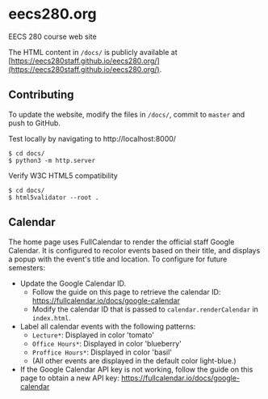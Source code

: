 eecs280.org
=============
EECS 280 course web site

The HTML content in `/docs/` is publicly available at [https://eecs280staff.github.io/eecs280.org/](https://eecs280staff.github.io/eecs280.org/).


## Contributing
To update the website, modify the files in `/docs/`, commit to `master` and push to GitHub.

Test locally by navigating to http://localhost:8000/
```shellsession
$ cd docs/
$ python3 -m http.server
```

Verify W3C HTML5 compatibility
```shellsession
$ cd docs/
$ html5validator --root .
```

## Calendar

The home page uses FullCalendar to render the official staff Google Calendar. It is configured to recolor events based on their title, and displays a popup with the event's title and location. To configure for future semesters:

- Update the Google Calendar ID.
  - Follow the guide on this page to retrieve the calendar ID: https://fullcalendar.io/docs/google-calendar
  - Modify the calendar ID that is passed to `calendar.renderCalendar` in `index.html`.
- Label all calendar events with the following patterns:
  - `Lecture*`: Displayed in color 'tomato'
  - `Office Hours*`: Displayed in color 'blueberry'
  - `Proffice Hours*`: Displayed in color 'basil'
  - (All other events are displayed in the default color light-blue.)
- If the Google Calendar API key is not working, follow the guide on this page to obtain a new API key: https://fullcalendar.io/docs/google-calendar
